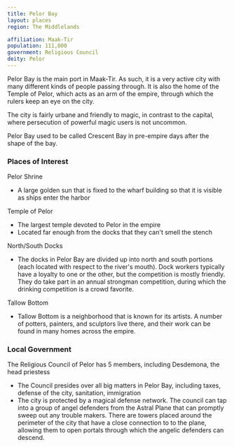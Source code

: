 ```yaml
---
title: Pelor Bay
layout: places
region: The Middlelands

affiliation: Maak-Tir
population: 111,000
government: Religious Council
deity: Pelor
---
```

Pelor Bay is the main port in Maak-Tir. As such, it is a very active city with many different kinds of people passing through. It is also the home of the Temple of Pelor, which acts as an arm of the empire, through which the rulers keep an eye on the city.

The city is fairly urbane and friendly to magic, in contrast to the capital, where persecution of powerful magic users is not uncommon.

Pelor Bay used to be called Crescent Bay in pre-empire days after the shape of the bay.

### Places of Interest

Pelor Shrine
- A large golden sun that is fixed to the wharf building so that it is visible as ships enter the harbor

Temple of Pelor
- The largest temple devoted to Pelor in the empire
- Located far enough from the docks that they can't smell the stench

North/South Docks
- The docks in Pelor Bay are divided up into north and south portions (each located with respect to the river's mouth). Dock workers typically have a loyalty to one or the other, but the competition is mostly friendly. They do take part in an annual strongman competition, during which the drinking competition is a crowd favorite.

Tallow Bottom
- Tallow Bottom is a neighborhood that is known for its artists. A number of potters, painters, and sculptors live there, and their work can be found in many homes across the empire.

### Local Government

The Religious Council of Pelor has 5 members, including Desdemona, the head priestess
- The Council presides over all big matters in Pelor Bay, including taxes, defense of the city, sanitation, immigration
- The city is protected by a magical defense network. The council can tap into a group of angel  defenders from the Astral Plane that can promptly sweep out any trouble makers. There are towers placed around the perimeter of the city that have a close connection to to the plane, allowing them to open portals through which the angelic defenders can descend.